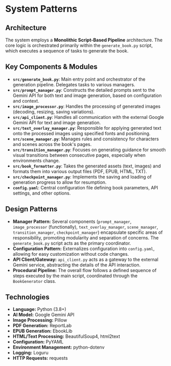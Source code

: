 # System Patterns

## Architecture

The system employs a **Monolithic Script-Based Pipeline** architecture. The core logic is orchestrated primarily within the `generate_book.py` script, which executes a sequence of tasks to generate the book.

## Key Components & Modules

- **`src/generate_book.py`**: Main entry point and orchestrator of the generation pipeline. Delegates tasks to various managers.
- **`src/prompt_manager.py`**: Constructs the detailed prompts sent to the Gemini API for both text and image generation, based on configuration and context.
- **`src/image_processor.py`**: Handles the processing of generated images (decoding, resizing, saving variations).
- **`src/api_client.py`**: Handles all communication with the external Google Gemini API for text and image generation.
- **`src/text_overlay_manager.py`**: Responsible for applying generated text onto the processed images using specified fonts and positioning.
- **`src/scene_manager.py`**: Manages rules and consistency for characters and scenes across the book's pages.
- **`src/transition_manager.py`**: Focuses on generating guidance for smooth visual transitions between consecutive pages, especially when environments change.
- **`src/book_formatter.py`**: Takes the generated assets (text, images) and formats them into various output files (PDF, EPUB, HTML, TXT).
- **`src/checkpoint_manager.py`**: Implements the saving and loading of generation progress to allow for resumption.
- **`config.yaml`**: Central configuration file defining book parameters, API settings, and other options.

## Design Patterns

- **Manager Pattern:** Several components (`prompt_manager`, `image_processor` (functionally), `text_overlay_manager`, `scene_manager`, `transition_manager`, `checkpoint_manager`) encapsulate specific areas of responsibility, promoting modularity and separation of concerns. The `generate_book.py` script acts as the primary coordinator.
- **Configuration Pattern:** Externalizes configuration into `config.yaml`, allowing for easy customization without code changes.
- **API Client/Gateway:** `api_client.py` acts as a gateway to the external Gemini service, abstracting the details of the API interaction.
- **Procedural Pipeline:** The overall flow follows a defined sequence of steps executed by the main script, coordinated through the `BookGenerator` class.

## Technologies

- **Language:** Python (3.8+)
- **AI Model:** Google Gemini API
- **Image Processing:** Pillow
- **PDF Generation:** ReportLab
- **EPUB Generation:** EbookLib
- **HTML/Text Processing:** BeautifulSoup4, html2text
- **Configuration:** PyYAML
- **Environment Management:** python-dotenv
- **Logging:** Loguru
- **HTTP Requests:** requests
